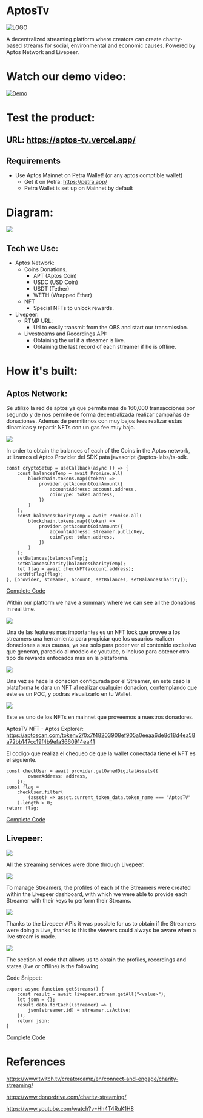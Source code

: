 # AptosTv

![LOGO](https://i.ibb.co/sRjZK37/New-Project-1.png)

 A decentralized streaming platform where creators can create charity-based streams for social, environmental and economic causes. Powered by Aptos Network and Livepeer.

# Watch our demo video:

[![Demo](https://i.ibb.co/ts552Ph/image.png)]()

# Test the product:

## URL: https://aptos-tv.vercel.app/

## Requirements

- Use Aptos Mainnet on Petra Wallet! (or any aptos comptible wallet) 
  - Get it on Petra: https://petra.app/
  - Petra Wallet is set up on Mainnet by default

# Diagram:

<img src="https://i.ibb.co/Ct7Jp9r/main-diagram-drawio.png" >

## Tech we Use:

- Aptos Network:
  - Coins Donations.
    - APT (Aptos Coin)
    - USDC (USD Coin)
    - USDT (Tether)
    - WETH (Wrapped Ether)
  - NFT
    - Special NFTs to unlock rewards.
- Livepeer:
  - RTMP URL:
    - Url to easily transmit from the OBS and start our transmission.
  - Livestreams and Recordings API:
    - Obtaining the url if a streamer is live.
    - Obtaining the last record of each streamer if he is offline.

# How it's built:

## Aptos Network:

Se utilizo la red de aptos ya que permite mas de 160,000 transacciones por segundo y de nos permite de forma decentralizada realizar campañas de donaciones. Ademas de permitirnos con muy bajos fees realizar estas dinamicas y repartir NFTs con un gas fee muy bajo.

<img src="https://i.ibb.co/Bz0KvGV/image.png">

In order to obtain the balances of each of the Coins in the Aptos network, utilizamos el Aptos Provider del SDK pata javascript @aptos-labs/ts-sdk.

    const cryptoSetup = useCallback(async () => {
        const balancesTemp = await Promise.all(
            blockchain.tokens.map((token) =>
                provider.getAccountCoinAmount({
                    accountAddress: account.address,
                    coinType: token.address,
                })
            )
        );
        const balancesCharityTemp = await Promise.all(
            blockchain.tokens.map((token) =>
                provider.getAccountCoinAmount({
                    accountAddress: streamer.publicKey,
                    coinType: token.address,
                })
            )
        );
        setBalances(balancesTemp);
        setBalancesCharity(balancesCharityTemp);
        let flag = await checkNFT(account.address);
        setNftFlag(flag);
    }, [provider, streamer, account, setBalances, setBalancesCharity]);

[Complete Code](./aptostv/src/app/streamer/[streamer]/page.js)

Within our platform we have a summary where we can see all the donations in real time.

<img src="https://i.ibb.co/W2nDL06/vlcsnap-2024-09-07-00h15m49s246-1.png">

Una de las features mas importantes es un NFT lock que provee a los streamers una herramienta para propiciar que los usuarios realicen donaciones a sus causas, ya sea solo para poder ver el contenido exclusivo que generan, parecido al modelo de youtube, o incluso para obtener otro tipo de rewards enfocados mas en la plataforma.

<img src="https://i.ibb.co/rs6xMSq/vlcsnap-2024-09-07-00h25m34s690.png">

Una vez se hace la donacion configurada por el Streamer, en este caso la plataforma te dara un NFT al realizar cualquier donacion, contemplando que este es un POC, y podras visualizarlo en tu Wallet.

<img src="https://i.ibb.co/WPD10mZ/vlcsnap-2024-09-07-00h27m38s231.png">

Este es uno de los NFTs en mainnet que proveemos a nuestros donadores.

AptosTV NFT - Aptos Explorer: 
https://aptoscan.com/tokenv2/0x7f48203908ef905a0eeaa6de8d18d4ea58a72bb147cc19f4b9efa3660914ea41

El codigo que realiza el chequeo de que la wallet conectada tiene el NFT es el siguiente.

    const checkUser = await provider.getOwnedDigitalAssets({
            ownerAddress: address,
        });
    const flag =
        checkUser.filter(
            (asset) => asset.current_token_data.token_name === "AptosTV"
        ).length > 0;
    return flag;

[Complete Code](./aptostv/src/api/checkNFT.js)

## Livepeer:

<img src="https://i.ibb.co/pf527Tc/image.png">

All the streaming services were done through Livepeer.

<img src="https://i.ibb.co/YW40ygb/livepeer-diagram-drawio.png">

To manage Streamers, the profiles of each of the Streamers were created within the Livepeer dashboard, with which we were able to provide each Streamer with their keys to perform their Streams.

<img src="https://i.ibb.co/5hq2C1C/Screenshot-2024-07-23-183857.png">

Thanks to the Livepeer APIs it was possible for us to obtain if the Streamers were doing a Live, thanks to this the viewers could always be aware when a live stream is made.

<img src="https://i.ibb.co/gT314Zf/vlcsnap-2024-09-07-00h03m47s464.png">

The section of code that allows us to obtain the profiles, recordings and states (live or offline) is the following.

Code Snippet:

    export async function getStreams() {
        const result = await livepeer.stream.getAll("<value>");
        let json = {};
        result.data.forEach((streamer) => {
            json[streamer.id] = streamer.isActive;
        });
        return json;
    }

[Complete Code](./aptostv/src/api/userData.js)

# References

https://www.twitch.tv/creatorcamp/en/connect-and-engage/charity-streaming/

https://www.donordrive.com/charity-streaming/

https://www.youtube.com/watch?v=Hh4T4RuK1H8
